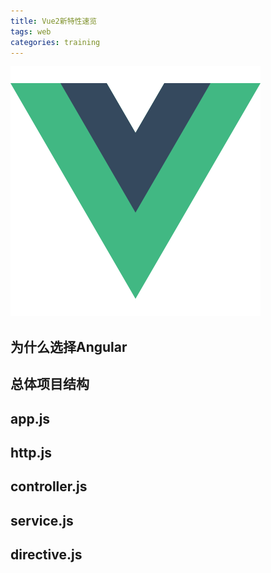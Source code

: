 ```yaml
---
title: Vue2新特性速览
tags: web
categories: training
---
```


![Alt text](2-vue/vue.png "Optional title")

## 为什么选择Angular

## 总体项目结构

## app.js

## http.js

## controller.js

## service.js

## directive.js


